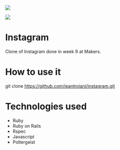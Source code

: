 <a href="https://codeclimate.com/github/jeantroiani/instagram"><img src="https://codeclimate.com/github/jeantroiani/instagram/badges/gpa.svg" /></a>

<a href="https://codeclimate.com/github/jeantroiani/instagram"><img src="https://codeclimate.com/github/jeantroiani/instagram/badges/coverage.svg" /></a>

Instagram
=========
Clone of Instagram done in week 9 at Makers.


How to use it
=============
git clone https://github.com/jeantroiani/instagram.git

Technologies used
=============
- Ruby
- Ruby on Rails
- Rspec
- Javascript
- Poltergeist

